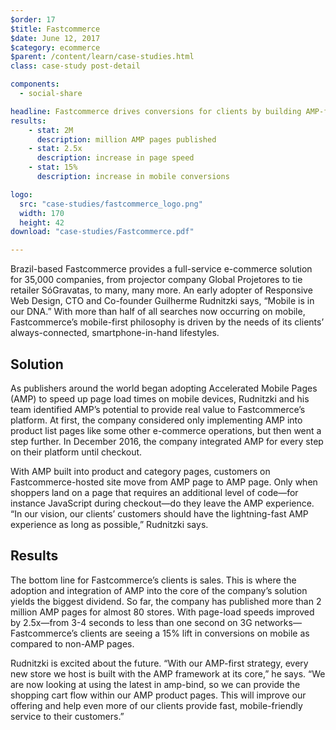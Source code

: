 ```yaml
---
$order: 17
$title: Fastcommerce
$date: June 12, 2017
$category: ecommerce
$parent: /content/learn/case-studies.html
class: case-study post-detail

components:
  - social-share

headline: Fastcommerce drives conversions for clients by building AMP-first
results:
    - stat: 2M
      description: million AMP pages published
    - stat: 2.5x
      description: increase in page speed
    - stat: 15%
      description: increase in mobile conversions

logo:
  src: "case-studies/fastcommerce_logo.png"
  width: 170
  height: 42
download: "case-studies/Fastcommerce.pdf"

---
```


<div class="img-right">
    <amp-img width="380" height="739" layout="responsive" src="/static/img/case-studies/fastcomm1.png"></amp-img>
</div>

Brazil-based Fastcommerce provides a full-service e-commerce solution for 35,000 companies, from projector company Global Projetores to tie retailer SóGravatas, to many, many more. An early adopter of Responsive Web Design, CTO and Co-founder Guilherme Rudnitzki says, “Mobile is in our DNA.” With more than half of all searches now occurring on mobile, Fastcommerce’s mobile-first philosophy is driven by the needs of its clients’ always-connected, smartphone-in-hand lifestyles.

## Solution

As publishers around the world began adopting Accelerated Mobile Pages (AMP) to speed up page load times on mobile devices, Rudnitzki and his team identified AMP’s potential to provide real value to Fastcommerce’s platform. At first, the company considered only implementing AMP into product list pages like some other e-commerce operations, but then went a step further. In December 2016, the company integrated AMP for every step on their platform until checkout.
 
With AMP built into product and category pages, customers on Fastcommerce-hosted site move from AMP page to AMP page. Only when shoppers land on a page that requires an additional level of code—for instance JavaScript during checkout—do they leave the AMP experience. “In our vision, our clients’ customers should have the lightning-fast AMP experience as long as possible,” Rudnitzki says.


<div class="img-left">
    <amp-img width="380" height="739" layout="responsive" src="/static/img/case-studies/fastcomm2.png"></amp-img>
</div>

## Results

The bottom line for Fastcommerce’s clients is sales. This is where the adoption and integration of AMP into the core of the company’s solution yields the biggest dividend. So far, the company has published more than 2 million AMP pages for almost 80 stores. With page-load speeds improved by 2.5x—from 3-4 seconds to less than one second on 3G networks—
Fastcommerce’s clients are seeing a 15% lift in conversions on mobile as compared to non-AMP pages. 
 
Rudnitzki is excited about the future. “With our AMP-first strategy, every new store we host is built with the AMP framework at its core,” he says. “We are now looking at using the latest in amp-bind, so we can provide the shopping cart flow within our AMP product pages. This will improve our offering and help even more of our clients provide fast, mobile-friendly service to their customers.”

